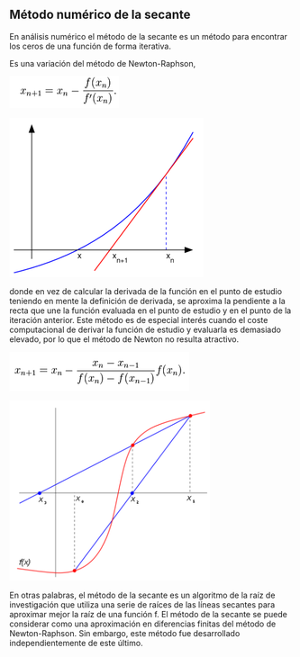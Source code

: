 ## Método numérico de la secante

En análisis numérico el método de la secante es un
método para encontrar los ceros de una función de
forma iterativa.

Es una variación del método de Newton-Raphson,

![Alt text](NewtonFormula.png) 

![Alt text](Newton.png)

donde en vez de calcular la derivada de la función en el punto
de estudio teniendo en mente la definición de
derivada, se aproxima la pendiente a la recta que une la
función evaluada en el punto de estudio y en el punto
de la iteración anterior. Este método es de especial
interés cuando el coste computacional de derivar la
función de estudio y evaluarla es demasiado elevado,
por lo que el método de Newton no resulta atractivo.

![Alt text](SecanteFormula.png)

![Alt text](Secante.png)

En otras palabras, el método de la secante es un
algoritmo de la raíz de investigación que utiliza una
serie de raíces de las líneas secantes para aproximar
mejor la raíz de una función f. El método de la secante
se puede considerar como una aproximación en
diferencias finitas del método de Newton-Raphson. Sin
embargo, este método fue desarrollado
independientemente de este último.
